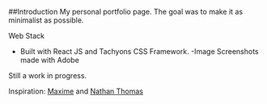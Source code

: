 ##Introduction
My personal portfolio page. The goal was to make it as minimalist as possible.

Web Stack
- Built with React JS and Tachyons CSS Framework.
-Image Screenshots made with Adobe



Still a work in progress.


Inspiration:
[Maxime](https://maximeheckel.com) and [Nathan Thomas](https://nathanthomas.dev)
